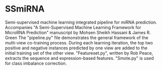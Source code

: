 # SSmiRNA
Semi-supervised machine learning integrated pipeline for miRNA prediction. Accompanies "A Semi-Supervised Machine Learning Framework 
for MicroRNA Prediction" manuscript by Mohsen Sheikh Hassani &amp; James R. Green
The "pipeline.py" file demonstrates the general framework of the multi-view co-training process. During each learning iteration, the top two positive and negative instances predicted by one view are added to the initial training set of the other view. 
"Featureset.py", written by Rob Peace, extracts the sequence and expression-based features. 
"Smote.py" is used for class imbalance correction.

